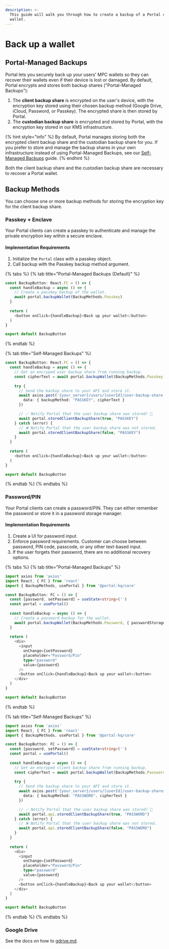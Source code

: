 ```yaml
---
description: >-
  This guide will walk you through how to create a backup of a Portal client's
  wallet.
---
```


# Back up a wallet

## Portal-Managed Backups

Portal lets you securely back up your users' MPC wallets so they can recover their wallets even if their device is lost or damaged. By default, Portal encrypts and stores both backup shares ("Portal-Managed Backups"):

1. The **client backup share** is encrypted on the user's device, with the encryption key stored using their chosen backup method (Google Drive, iCloud, Password, or Passkey). The encrypted share is then stored by Portal.
2. The **custodian backup share** is encrypted and stored by Portal, with the encryption key stored in our KMS infrastructure.

{% hint style="info" %}
By default, Portal manages storing both the encrypted client backup share and the custodian backup share for you. If you prefer to store and manage the backup shares in your own infrastructure instead of using Portal-Managed Backups, see our [Self-Managed Backups](../../resources/self-managed-backups.md) guide.
{% endhint %}

Both the client backup share and the custodian backup share are necessary to recover a Portal wallet.

## Backup Methods

You can choose one or more backup methods for storing the encryption key for the client backup share.

### Passkey + Enclave

Your Portal clients can create a passkey to authenticate and manage the private encryption key within a secure enclave.&#x20;

#### Implementation Requirements

1. Initialize the `Portal` class with a passkey object. &#x20;
2. Call backup with the Passkey backup method argument.

{% tabs %}
{% tab title="Portal-Managed Backups (Default)" %}
```typescript
const BackupButton: React.FC = () => {
  const handleBackup = async () => {
    // Create a passkey backup of the wallet.
    await portal.backupWallet(BackupMethods.Passkey)
  }
  
  return (
    <button onClick={handleBackup}>Back up your wallet</button>
  )
}

export default BackupButton
```
{% endtab %}

{% tab title="Self-Managed Backups" %}
```typescript
const BackupButton: React.FC = () => {
  const handleBackup = async () => {
    // Get an encryped user backup share from running backup.
    const cipherText = await portal.backupWallet(BackupMethods.Passkey)
    
    try {
      // Send the backup share to your API and store it.
      await axios.post('{your_server}/users/[userId]/user-backup-share', {
        data: { backupMethod: "PASSKEY", cipherText }
      })

      // ✅ Notify Portal that the user backup share was stored! 🙌
      await portal.storedClientBackupShare(true, "PASSKEY")
    } catch (error) {
      // ❌ Notify Portal that the user backup share was not stored.
      await portal.storedClientBackupShare(false, "PASSKEY")
    }
  }
  
  return (
    <button onClick={handleBackup}>Back up your wallet</button>
  )
}

export default BackupButton
```
{% endtab %}
{% endtabs %}

### Password/PIN

Your Portal clients can create a password/PIN. They can either remember the password or store it in a password storage manager.

#### Implementation Requirements

1. Create a UI for password input.&#x20;
2. Enforce password requirements. Customer can choose between password, PIN code, passcode, or any other text-based input.
3. If the user forgets their password, there are no additional recovery options.

{% tabs %}
{% tab title="Portal-Managed Backups" %}
```typescript
import axios from 'axios'
import React, { FC } from 'react'
import { BackupMethods, usePortal } from '@portal-hq/core'

const BackupButton: FC = () => {
  const [password, setPassword] = useState<string>('')
  const portal = usePortal()
  
  const handleBackup = async () => {
    // Create a password backup for the wallet.
    await portal.backupWallet(BackupMethods.Password, { passwordStorageConfig: { pasword } })
  }
  
  return (
    <div>
      <input
        onChange={setPassword}
        placeholder="Password/Pin"
        type="password"
        value={password}
      />
      <button onClick={handleBackup}>Back up your wallet</button>
    </div>
  )
}

export default BackupButton
```
{% endtab %}

{% tab title="Self-Managed Backups" %}
```typescript
import axios from 'axios'
import React, { FC } from 'react'
import { BackupMethods, usePortal } from '@portal-hq/core'

const BackupButton: FC = () => {
  const [password, setPassword] = useState<string>('')
  const portal = usePortal()
  
  const handleBackup = async () => {
    // Get an encryped client backup share from running backup.
    const cipherText = await portal.backupWallet(BackupMethods.Password, { passwordStorageConfig: { pasword } })
    
    try {
      // Send the backup share to your API and store it.
      await axios.post('{your_server}/users/[userId]/user-backup-shares', {
        data: { backupMethod: "PASSWORD", cipherText }
      })

      // ✅ Notify Portal that the user backup share was stored! 🙌
      await portal.api.storedClientBackupShare(true, "PASSWORD")
    } catch (error) {
      // ❌ Notify Portal that the user backup share was not stored.
      await portal.api.storedClientBackupShare(false, "PASSWORD")
    }
  }
  
  return (
    <div>
      <input
        onChange={setPassword}
        placeholder="Password/Pin"
        type="password"
        value={password}
      />
      <button onClick={handleBackup}>Back up your wallet</button>
    </div>
  )
}

export default BackupButton
```
{% endtab %}
{% endtabs %}

### Google Drive

See the docs on how to [gdrive.md](../../resources/backup-options/gdrive.md "mention").
